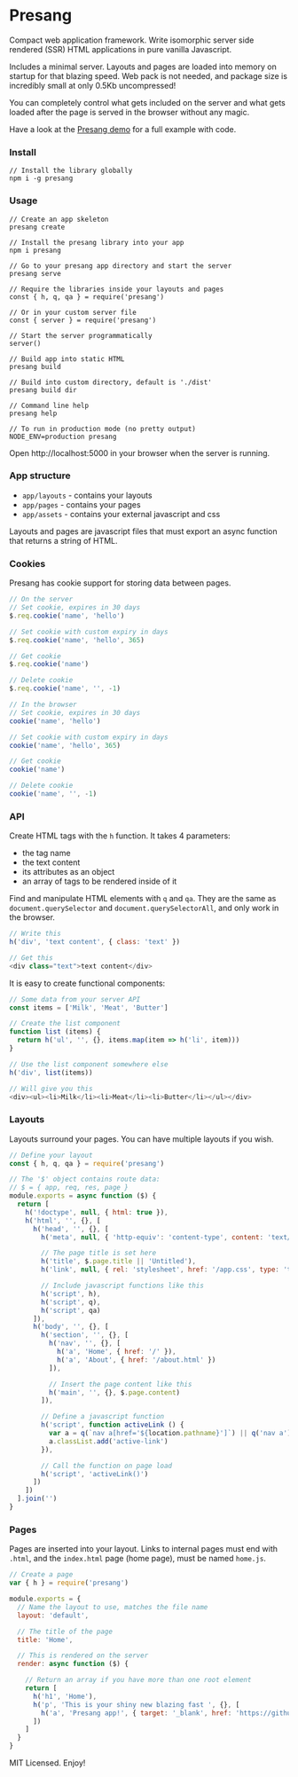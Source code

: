 # Presang
Compact web application framework. Write isomorphic server side rendered (SSR) HTML applications in pure vanilla Javascript.

Includes a minimal server. Layouts and pages are loaded into memory on startup for that blazing speed. Web pack is not needed, and package size is incredibly small at only 0.5Kb uncompressed!

You can completely control what gets included on the server and what gets loaded after the page is served in the browser without any magic.

Have a look at the [Presang demo](https://github.com/fugroup/presang-demo) for a full example with code.

### Install
```
// Install the library globally
npm i -g presang
```

### Usage
```
// Create an app skeleton
presang create

// Install the presang library into your app
npm i presang

// Go to your presang app directory and start the server
presang serve

// Require the libraries inside your layouts and pages
const { h, q, qa } = require('presang')

// Or in your custom server file
const { server } = require('presang')

// Start the server programmatically
server()

// Build app into static HTML
presang build

// Build into custom directory, default is './dist'
presang build dir

// Command line help
presang help

// To run in production mode (no pretty output)
NODE_ENV=production presang
```
Open http://localhost:5000 in your browser when the server is running.

### App structure
* `app/layouts` - contains your layouts
* `app/pages` - contains your pages
* `app/assets` - contains your external javascript and css

Layouts and pages are javascript files that must export an async function that returns a string of HTML.

### Cookies
Presang has cookie support for storing data between pages.
```javascript
// On the server
// Set cookie, expires in 30 days
$.req.cookie('name', 'hello')

// Set cookie with custom expiry in days
$.req.cookie('name', 'hello', 365)

// Get cookie
$.req.cookie('name')

// Delete cookie
$.req.cookie('name', '', -1)

// In the browser
// Set cookie, expires in 30 days
cookie('name', 'hello')

// Set cookie with custom expiry in days
cookie('name', 'hello', 365)

// Get cookie
cookie('name')

// Delete cookie
cookie('name', '', -1)
```

### API
Create HTML tags with the `h` function. It takes 4 parameters:
* the tag name
* the text content
* its attributes as an object
* an array of tags to be rendered inside of it

Find and manipulate HTML elements with `q` and `qa`. They are the same as `document.querySelector` and `document.querySelectorAll`, and only work in the browser.

```javascript
// Write this
h('div', 'text content', { class: 'text' })

// Get this
<div class="text">text content</div>
```
It is easy to create functional components:
```javascript
// Some data from your server API
const items = ['Milk', 'Meat', 'Butter']

// Create the list component
function list (items) {
  return h('ul', '', {}, items.map(item => h('li', item)))
}

// Use the list component somewhere else
h('div', list(items))

// Will give you this
<div><ul><li>Milk</li><li>Meat</li><li>Butter</li></ul></div>
```
### Layouts
Layouts surround your pages. You can have multiple layouts if you wish.
```javascript
// Define your layout
const { h, q, qa } = require('presang')

// The '$' object contains route data:
// $ = { app, req, res, page }
module.exports = async function ($) {
  return [
    h('!doctype', null, { html: true }),
    h('html', '', {}, [
      h('head', '', {}, [
        h('meta', null, { 'http-equiv': 'content-type', content: 'text/html; charset=utf-8' }),

        // The page title is set here
        h('title', $.page.title || 'Untitled'),
        h('link', null, { rel: 'stylesheet', href: '/app.css', type: 'text/css' }),

        // Include javascript functions like this
        h('script', h),
        h('script', q),
        h('script', qa)
      ]),
      h('body', '', {}, [
        h('section', '', {}, [
          h('nav', '', {}, [
            h('a', 'Home', { href: '/' }),
            h('a', 'About', { href: '/about.html' })
          ]),

          // Insert the page content like this
          h('main', '', {}, $.page.content)
        ]),

        // Define a javascript function
        h('script', function activeLink () {
          var a = q(`nav a[href='${location.pathname}']`) || q('nav a')
          a.classList.add('active-link')
        }),

        // Call the function on page load
        h('script', 'activeLink()')
      ])
    ])
  ].join('')
}
```

### Pages
Pages are inserted into your layout. Links to internal pages must end with `.html`, and the `index.html` page (home page), must be named `home.js`.

```javascript
// Create a page
var { h } = require('presang')

module.exports = {
  // Name the layout to use, matches the file name
  layout: 'default',

  // The title of the page
  title: 'Home',

  // This is rendered on the server
  render: async function ($) {

    // Return an array if you have more than one root element
    return [
      h('h1', 'Home'),
      h('p', 'This is your shiny new blazing fast ', {}, [
        h('a', 'Presang app!', { target: '_blank', href: 'https://github.com/fugroup/presang' })
      ])
    ]
  }
}
```
MIT Licensed. Enjoy!